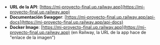 
- **URL de la API**: [https://mi-proyecto-final.up.railway.app](https://mi-proyecto-final.up.railway.app)
- **Documentación Swagger**: [https://mi-proyecto-final.up.railway.app/api-docs](https://mi-proyecto-final.up.railway.app/api-docs)
- **Docker Image**: [https://mi-proyecto-final.up.railway.app](https://mi-proyecto-final.up.railway.app)  (en Railway, la URL de la app hace de "enlace de la imagen")